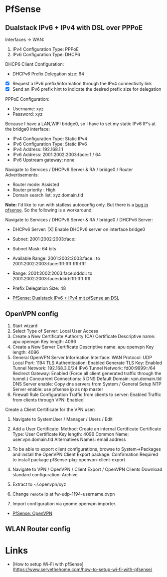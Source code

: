 # PfSense

## Dualstack IPv6 + IPv4 with DSL over PPPoE

Interfaces -> WAN:

1. IPv4 Configuration Type: PPPoE
2. IPv6 Configuration Type: DHCP6

DHCP6 Client Configuration:

* DHCPv6 Prefix Delegation size: 64
* [X] Request a IPv6 prefix/information through the IPv4 connectivity link
* [X] Send an IPv6 prefix hint to indicate the desired prefix size for delegation

PPPoE Configuration:

* Username: xyz
* Password: xyz

Because I have a LAN,WIFI bridge0, so I have to set my static IPv6 IP's at
the bridge0 interface:

* IPv4 Configuration Type: Static IPv4
* IPv6 Configuration Type: Static IPv6
* IPv4 Address: 192.168.1.1
* IPv6 Address: 2001:2002:2003:face::1 / 64
* IPv6 Upstream gateway: none


Navigate to Services / DHCPv6 Server & RA / bridge0 / Router Advertisements:

* Router mode: Assisted
* Router priority : High
* Domain search list: xyz.domain.tld

**Note:** I'd like to run with statless autoconfig only. But there is a [bug
in pfsense](https://redmine.pfsense.org/issues/4218). So the following is a workaround:

Navigate to Services / DHCPv6 Server & RA / bridge0 / DHCPv6 Server:

* DHCPv6 Server: [X] Enable DHCPv6 server on interface bridge0
* Subnet: 2001:2002:2003:face::
* Subnet Mask: 64 bits
* Available Range: 2001:2002:2003:face:: to 2001:2002:2003:face:ffff:ffff:ffff:ffff
* Range: 2001:2002:2003:face:dddd::  to 2001:2002:2003:face:dddd:ffff:ffff:ffff
* Prefix Delegation Size: 48

* [PfSense: Dualstack IPv6 + IPv4 mit pfSense an DSL](https://moerbst.wordpress.com/2016/07/31/ipv6mit-pfsense-an-dsl-der-telekom/)

## OpenVPN config

1. Start wizard
2. Select Type of Server: Local User Access
3. Create a New Certificate Authority (CA) Certificate
   Descriptive name: apu openvpn
   Key length: 4096
4. Create a New Server Certificate
   Descriptive name: apu openvpn
   Key length: 4096
5. General OpenVPN Server Information
   Interface: WAN
   Protocol: UDP
   Local Port: 1194
   TLS Authentication: Enabled
   Generate TLS Key: Enabled
   Tunnel Network: 192.168.3.0/24
   IPv6 Tunnel Network: fd00:9999::/64
   Redirect Gateway: Enabled
   (Force all client generated traffic through the tunnel.)
   Concurrent Connections: 5
   DNS Default Domain: vpn.domain.tld
   DNS Server enable: Copy dns servers from System / General Setup
   NTP Server enable: use pfsense ip as ntp master
6. Firewall Rule Configuration
   Traffic from clients to server: Enabled
   Traffic from clients through VPN: Enabled

Create a Client Certificate for the VPN user:

1. Navigate to SystemUser / Manager / Users / Edit 

2. Add a User Certificate:
   Method: Create an internal Certificate
   Certificate Type: User Certificate
   Key length: 4096
   Common Name: user.vpn.domain.tld
   Alternatives Names: email address

3. To be able to export client configurations, browse to System->Packages and install the OpenVPN Client Export package. Confirmation Required to install package pfSense-pkg-openvpn-client-export.

4. Navigate to VPN / OpenVPN / Client Export / OpenVPN Clients
   Download standard configuration: Archive

6. Extract to ~/.openvpn/xyz

7. Change `remote` ip at fw-udp-1194-username.ovpn

8. Import configuration via gnome openvpn importer.

* [PfSense: OpenVPN](https://doc.pfsense.org/index.php/Category:OpenVPN)

## WLAN Router config

# Links

* [How to setup Wi-Fi with pfSense](https://www.servethehome.com/how-to-setup-wi-fi-with-pfsense/
